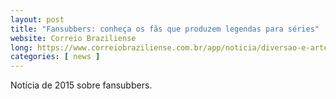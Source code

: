 ```yaml
---
layout: post
title: "Fansubbers: conheça os fãs que produzem legendas para séries"
website: Correio Braziliense
long: https://www.correiobraziliense.com.br/app/noticia/diversao-e-arte/2015/03/03/interna_diversao_arte,473705/fansubbers-conheca-os-fas-que-produzem-legendas-para-series.shtml
categories: [ news ]
---
```

Notícia de 2015 sobre fansubbers.